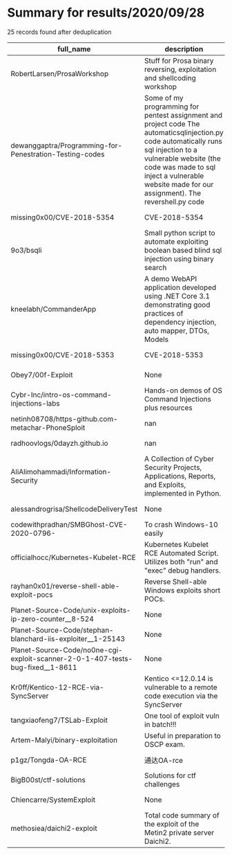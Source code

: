 
# Summary for results/2020/09/28
    
25 records found after deduplication

| full_name | description | html_url | matched_list | matched_count | pushed_at | size | stargazers_count | language | forks_count |
|--------------------------------------------------------------------------------|------------------------------------------------------------------------------------------------------------------------------------------------------------------------------------------------------------------------------------------------------------------|---------------------------------------------------------------------------------------------------|----------------------------------|-----------------|---------------------------|--------|--------------------|------------|---------------|
| RobertLarsen/ProsaWorkshop | Stuff for Prosa binary reversing, exploitation and shellcoding workshop | https://github.com/RobertLarsen/ProsaWorkshop | ['exploit', 'shellcode'] | 2 | 2020-09-28 19:42:06+00:00 | 57007 | 24 | C | 5 |
| dewanggaptra/Programming-for-Penestration-Testing-codes | Some of my programming for pentest assignment and project code The automaticsqlinjection.py code automatically runs sql injection to a vulnerable website (the code was made to sql inject a vulnerable website made for our assignment). The revershell.py code | https://github.com/dewanggaptra/Programming-for-Penestration-Testing-codes | ['command injection'] | 1 | 2020-09-28 06:44:12+00:00 | 5 | 0 | Python | 0 |
| missing0x00/CVE-2018-5354 | CVE-2018-5354 | https://github.com/missing0x00/CVE-2018-5354 | ['cve-2'] | 1 | 2020-09-28 21:38:00+00:00 | 4 | 0 | | 0 |
| 9o3/bsqli | Small python script to automate exploiting boolean based blind sql injection using binary search | https://github.com/9o3/bsqli | ['exploit'] | 1 | 2020-09-28 19:03:46+00:00 | 2 | 0 | Python | 0 |
| kneelabh/CommanderApp | A demo WebAPI application developed using .NET Core 3.1 demonstrating good practices of dependency injection, auto mapper, DTOs, Models | https://github.com/kneelabh/CommanderApp | ['command injection'] | 1 | 2020-09-28 19:19:49+00:00 | 13 | 0 | C# | 0 |
| missing0x00/CVE-2018-5353 | CVE-2018-5353 | https://github.com/missing0x00/CVE-2018-5353 | ['cve-2'] | 1 | 2020-09-28 21:32:26+00:00 | 104 | 0 | | 0 |
| Obey7/00f-Exploit | None | https://github.com/Obey7/00f-Exploit | ['exploit'] | 1 | 2020-09-28 17:53:12+00:00 | 1838 | 0 | HTML | 0 |
| Cybr-Inc/intro-os-command-injections-labs | Hands-on demos of OS Command Injections plus resources | https://github.com/Cybr-Inc/intro-os-command-injections-labs | ['command injection'] | 1 | 2020-09-28 17:19:50+00:00 | 24 | 0 | | 0 |
| netinh08708/https-github.com-metachar-PhoneSploit | nan | https://github.com/netinh08708/https-github.com-metachar-PhoneSploit | ['sploit'] | 1 | 2020-09-28 16:34:17+00:00 | 0 | 0 | nan | 0 |
| radhoovlogs/0dayzh.github.io | nan | https://github.com/radhoovlogs/0dayzh.github.io | ['0day'] | 1 | 2020-09-28 15:25:32+00:00 | 1 | 0 | HTML | 0 |
| AliAlimohammadi/Information-Security | A Collection of Cyber Security Projects, Applications, Reports, and Exploits, implemented in Python. | https://github.com/AliAlimohammadi/Information-Security | ['exploit'] | 1 | 2020-09-28 10:30:49+00:00 | 7383 | 0 | Python | 0 |
| alessandrogrisa/ShellcodeDeliveryTest | None | https://github.com/alessandrogrisa/ShellcodeDeliveryTest | ['shellcode'] | 1 | 2020-09-28 13:25:32+00:00 | 862 | 0 | | 0 |
| codewithpradhan/SMBGhost-CVE-2020-0796- | To crash Windows-10 easily | https://github.com/codewithpradhan/SMBGhost-CVE-2020-0796- | ['cve-2'] | 1 | 2020-09-28 05:24:14+00:00 | 409 | 1 | Python | 1 |
| officialhocc/Kubernetes-Kubelet-RCE | Kubernetes Kubelet RCE Automated Script. Utilizes both "run" and "exec" debug handlers. | https://github.com/officialhocc/Kubernetes-Kubelet-RCE | ['rce'] | 1 | 2020-09-28 15:20:10+00:00 | 5 | 2 | Python | 1 |
| rayhan0x01/reverse-shell-able-exploit-pocs | Reverse Shell-able Windows exploits short POCs. | https://github.com/rayhan0x01/reverse-shell-able-exploit-pocs | ['exploit'] | 1 | 2020-09-28 16:52:39+00:00 | 21 | 19 | Python | 6 |
| Planet-Source-Code/unix-exploits-ip-zero-counter__8-524 | None | https://github.com/Planet-Source-Code/unix-exploits-ip-zero-counter__8-524 | ['exploit'] | 1 | 2020-09-28 16:03:14+00:00 | 1 | 0 | | 0 |
| Planet-Source-Code/stephan-blanchard-iis-exploiter__1-25143 | None | https://github.com/Planet-Source-Code/stephan-blanchard-iis-exploiter__1-25143 | ['exploit'] | 1 | 2020-09-28 13:32:49+00:00 | 52 | 0 | VBA | 0 |
| Planet-Source-Code/no0ne-cgi-exploit-scanner-2-0-1-407-tests-bug-fixed__1-8611 | None | https://github.com/Planet-Source-Code/no0ne-cgi-exploit-scanner-2-0-1-407-tests-bug-fixed__1-8611 | ['exploit'] | 1 | 2020-09-28 07:22:57+00:00 | 25 | 0 | VBA | 0 |
| Kr0ff/Kentico-12-RCE-via-SyncServer | Kentico <=12.0.14 is vulnerable to a remote code execution via the SyncServer | https://github.com/Kr0ff/Kentico-12-RCE-via-SyncServer | ['rce', 'remote code execution'] | 2 | 2020-09-28 11:37:43+00:00 | 5932 | 1 | Python | 0 |
| tangxiaofeng7/TSLab-Exploit | One tool of exploit vuln in batch!!! | https://github.com/tangxiaofeng7/TSLab-Exploit | ['exploit'] | 1 | 2020-09-28 01:07:44+00:00 | 201 | 73 | Java | 13 |
| Artem-Malyi/binary-exploitation | Useful in preparation to OSCP exam. | https://github.com/Artem-Malyi/binary-exploitation | ['exploit'] | 1 | 2020-09-28 13:19:59+00:00 | 65 | 0 | C | 0 |
| p1gz/Tongda-OA-RCE | 通达OA-rce | https://github.com/p1gz/Tongda-OA-RCE | ['rce'] | 1 | 2020-09-28 16:19:48+00:00 | 77 | 2 | Python | 0 |
| BigB00st/ctf-solutions | Solutions for ctf challenges | https://github.com/BigB00st/ctf-solutions | ['exploit'] | 1 | 2020-09-28 10:23:42+00:00 | 11238 | 2 | Python | 0 |
| Chiencarre/SystemExploit | None | https://github.com/Chiencarre/SystemExploit | ['exploit'] | 1 | 2020-09-28 09:04:13+00:00 | 804 | 0 | Shell | 0 |
| methosiea/daichi2-exploit | Total code summary of the exploit of the Metin2 private server Daichi2. | https://github.com/methosiea/daichi2-exploit | ['exploit'] | 1 | 2020-09-28 21:47:00+00:00 | 212 | 0 | TypeScript | 1 |
